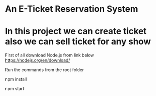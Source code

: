 # An E-Ticket Reservation System

# In this project we can create ticket also we can sell ticket for any show

First of all download Node.js from link below
https://nodejs.org/en/download/

Run the commands from the root folder

npm install

npm start


